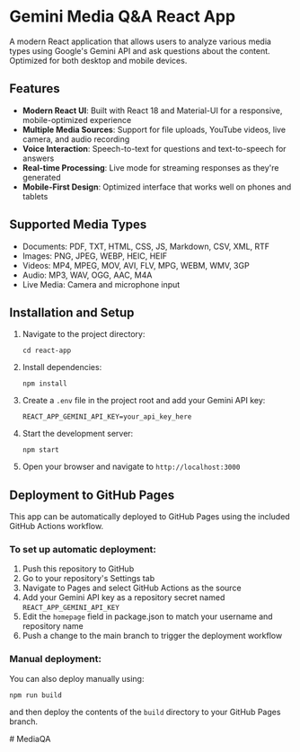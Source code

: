 # Gemini Media Q&A React App

A modern React application that allows users to analyze various media types using Google's Gemini API and ask questions about the content. Optimized for both desktop and mobile devices.

## Features

- **Modern React UI**: Built with React 18 and Material-UI for a responsive, mobile-optimized experience
- **Multiple Media Sources**: Support for file uploads, YouTube videos, live camera, and audio recording
- **Voice Interaction**: Speech-to-text for questions and text-to-speech for answers
- **Real-time Processing**: Live mode for streaming responses as they're generated
- **Mobile-First Design**: Optimized interface that works well on phones and tablets

## Supported Media Types

- Documents: PDF, TXT, HTML, CSS, JS, Markdown, CSV, XML, RTF
- Images: PNG, JPEG, WEBP, HEIC, HEIF
- Videos: MP4, MPEG, MOV, AVI, FLV, MPG, WEBM, WMV, 3GP
- Audio: MP3, WAV, OGG, AAC, M4A
- Live Media: Camera and microphone input

## Installation and Setup

1. Navigate to the project directory:
   ```
   cd react-app
   ```

2. Install dependencies:
   ```
   npm install
   ```

3. Create a `.env` file in the project root and add your Gemini API key:
   ```
   REACT_APP_GEMINI_API_KEY=your_api_key_here
   ```

4. Start the development server:
   ```
   npm start
   ```

5. Open your browser and navigate to `http://localhost:3000`

## Deployment to GitHub Pages

This app can be automatically deployed to GitHub Pages using the included GitHub Actions workflow.

### To set up automatic deployment:

1. Push this repository to GitHub
2. Go to your repository's Settings tab
3. Navigate to Pages and select GitHub Actions as the source
4. Add your Gemini API key as a repository secret named `REACT_APP_GEMINI_API_KEY`
5. Edit the `homepage` field in package.json to match your username and repository name
6. Push a change to the main branch to trigger the deployment workflow

### Manual deployment:

You can also deploy manually using:
```
npm run build
```
and then deploy the contents of the `build` directory to your GitHub Pages branch.

#   M e d i a Q A  
 